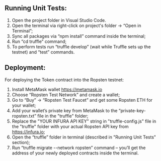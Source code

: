 ## Running Unit Tests:

1.	Open the project folder in Visual Studio Code.
2.	Open the terminal via right-click on project's folder -> “Open in Terminal”;
3.	Sync all packages via “npm install” command inside the terminal;
4.	Run “cd truffle” command;
5.	To perform tests run “truffle develop” (wait while Truffle sets up the testnet) and “test” commands.

## Deployment:

For deploying the Token contract into the Ropsten testnet:
1.	Install MetaMask wallet https://metamask.io
2.	Choose “Ropsten Test Network” and create a wallet;
3.	Go to “Buy” -> “Ropsten Test Faucet” and get some Ropsten ETH for your wallet;
4.	Add your wallet’s private key from MetaMask to the “private-key-ropsten.txt” file in the "truffle" folder;
5.	Replace the "YOUR INFURA API KEY" string in "truffle-config.js" file in the "truffle" folder with your actual Ropsten API key from https://infura.io;
6.	Open the “truffle” folder in terminal (described in "Running Unit Tests" section);
7.	Run “truffle migrate --network ropsten” command – you’ll get the address of your newly deployed contracts inside the terminal.

